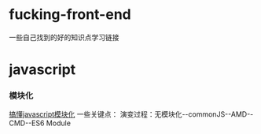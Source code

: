 # fucking-front-end
一些自己找到的好的知识点学习链接

# javascript
### 模块化
[搞懂javascript模块化](https://juejin.cn/post/6844903636108066830#comment)
一些关键点：
演变过程：无模块化--commonJS--AMD--CMD--ES6 Module


